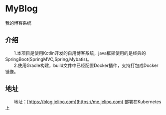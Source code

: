 # MyBlog
我的博客系统

## 介绍　
　　1.本项目是使用Kotlin开发的自用博客系统，java框架使用的是经典的SpringBoot(SpringMVC,Spring,Mybatis)。<br>
　　2.使用Gradle构建，build文件中已经配置Docker插件，支持打包成Docker镜像。
## 地址　　
　　地址：[https://blog.jelipo.com](https://me.jelipo.com) 部署在Kubernetes上
